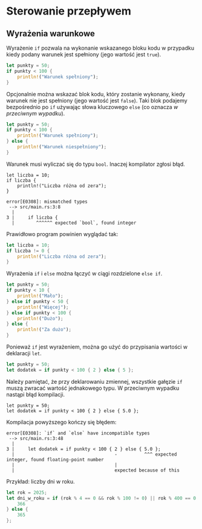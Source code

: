 # Sterowanie przepływem

## Wyrażenia warunkowe

Wyrażenie `if` pozwala na wykonanie wskazanego bloku kodu w przypadku kiedy podany warunek jest
spełniony (jego wartość jest `true`).

```rust
let punkty = 50;
if punkty < 100 {
    println!("Warunek spełniony");
}
```

Opcjonalnie można wskazać blok kodu, który zostanie wykonany, kiedy warunek nie jest spełniony (jego
wartość jest `false`). Taki blok podajemy bezpośrednio po `if` używając słowa kluczowego `else` (co
oznacza _w przeciwnym wypadku_).

```rust
let punkty = 50;
if punkty < 100 {
    println!("Warunek spełniony");
} else {
    println!("Warunek niespełniony");
}
```

Warunek musi wyliczać się do typu `bool`. Inaczej kompilator zgłosi błąd.

```rust,compile_fail
let liczba = 10;
if liczba {
    println!("Liczba różna od zera");
}
```

```text
error[E0308]: mismatched types
 --> src/main.rs:3:8
  |
3 |     if liczba {
  |        ^^^^^^ expected `bool`, found integer
```

Prawidłowo program powinien wyglądać tak:

```rust
let liczba = 10;
if liczba != 0 {
    println!("Liczba różna od zera");
}
```

Wyrażenia `if` i `else` można łączyć w ciągi rozdzielone `else if`.

```rust
let punkty = 50;
if punkty < 10 {
    println!("Mało");
} else if punkty < 50 {
    println!("Więcej");
} else if punkty < 100 {
    println!("Dużo");
} else {
    println!("Za dużo");
}
```

Ponieważ `if` jest wyrażeniem, można go użyć do przypisania wartości w deklaracji `let`.

```rust
let punkty = 50;
let dodatek = if punkty < 100 { 2 } else { 5 };
```

Należy pamiętać, że przy deklarowaniu zmiennej, wszystkie gałęzie `if` muszą zwracać wartość
jednakowego typu. W przeciwnym wypadku nastąpi błąd kompilacji.

```rust,compile_fail
let punkty = 50;
let dodatek = if punkty < 100 { 2 } else { 5.0 };
```

Kompilacja powyższego kończy się błędem:

```text
error[E0308]: `if` and `else` have incompatible types
 --> src/main.rs:3:48
  |
3 |     let dodatek = if punkty < 100 { 2 } else { 5.0 };
  |                                     -          ^^^ expected integer, found floating-point number
  |                                     |
  |                                     expected because of this
```

Przykład: liczby dni w roku.

```rust
let rok = 2025;
let dni_w_roku = if (rok % 4 == 0 && rok % 100 != 0) || rok % 400 == 0 {
    366
} else {
    365
};
```
